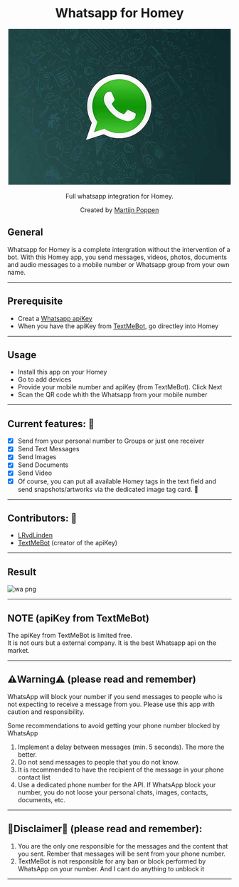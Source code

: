 <h1 align="center">Whatsapp for Homey</h1>

<p align="center">
  <a href="https://homey.app/nl-nl/apps/author/5e2daad2e3e0da0ca754b6a8/page/0/">
    <img src="https://raw.githubusercontent.com/martijnpoppen/com.whatsapp/main/assets/images/large.jpg" />
  </a>
</p>

<p align="center">Full whatsapp integration for Homey.</p>


<p align="center">Created by <a href="https://homey.app/nl-nl/apps/author/5e2daad2e3e0da0ca754b6a8/page/0/">Martijn Poppen</a></p> 
  

## General
Whatsapp for Homey is a complete intergration without the intervention of a bot. With this Homey app, you send messages, videos, photos, documents and audio messages to a mobile number or Whatsapp group from your own name.

---

## Prerequisite
- Creat a [Whatsapp apiKey](https://textmebot.com/#lepopup-NewApiKey) 
- When you have the apiKey from [TextMeBot](https://textmebot.com/#lepopup-NewApiKey), go directley into Homey

---

## Usage
- Install this app on your Homey
- Go to add devices
- Provide your mobile number and apiKey (from TextMeBot). Click Next
- Scan the QR code whith the Whatsapp from your mobile number

---


## Current features: 🔧
- [x] Send from your personal number to Groups or just one receiver
- [x] Send Text Messages
- [x] Send Images
- [x] Send Documents
- [x] Send Video
- [x] Of course, you can put all available Homey tags in the text field and send snapshots/artworks via the dedicated image tag card. :tada:

---
  
## Contributors: 🔧
- <a href="https://github.com/LRvdLinden">LRvdLinden</a>
- <a href="https://textmebot.com">TextMeBot</a> (creator of the apiKey)

---

## Result
![wa png](https://github.com/martijnpoppen/com.whatsapp/assets/77990847/6ce276c0-5923-422c-9a50-4327176a3a23)

---

## NOTE (apiKey from TextMeBot)
The apiKey from TextMeBot is limited free. <br>
It is not ours but a external company. It is the best Whatsapp api on the market.

---



## ⚠️Warning⚠️ (please read and remember)
WhatsApp will block your number if you send messages to people who is not expecting to receive a message from you.
Please use this app with caution and responsibility.

Some recommendations to avoid getting your phone number blocked by WhatsApp
1) Implement a delay between messages (min. 5 seconds). The more the better.
2) Do not send messages to people that you do not know.
3) It is recommended to have the recipient of the message in your phone contact list
4) Use a dedicated phone number for the API. If WhatsApp block your number, you do not loose your personal chats, images, contacts, documents, etc.

---

## 🚨Disclaimer🚨 (please read and remember):
1) You are the only one responsible for the messages and the content that you sent. Rember that messages will be sent from your phone number.
2) TextMeBot is not responsible for any ban or block performed by WhatsApp on your number. And I cant do anything to unblock it


---
